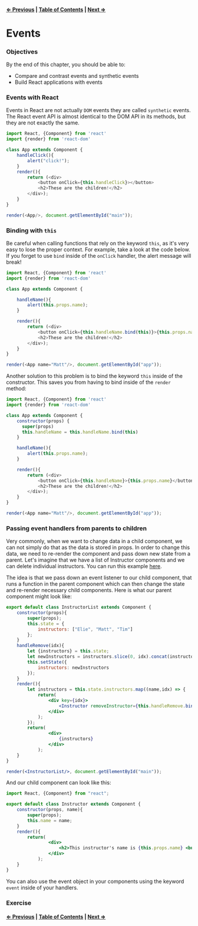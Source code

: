 #### [⇐ Previous](./05-props_state.md) | [Table of Contents](./../readme.md) | [Next ⇒](./07-refs_forms.md)

# Events

### Objectives

By the end of this chapter, you should be able to:

- Compare and contrast events and synthetic events
- Build React applications with events

### Events with React

Events in React are not actually `DOM` events they are called `synthetic` events. The React event API is almost identical to the DOM API in its methods, but they are not exactly the same.

```js
import React, {Component} from 'react'
import {render} from 'react-dom'

class App extends Component {
    handleClick(){
        alert("click!");
    }
    render(){
        return (<div>
            <button onClick={this.handleClick}></button>
            <h2>These are the children!</h2>
        </div>);
    }
}

render(<App/>, document.getElementById("main"));
```

### Binding with `this`

Be careful when calling functions that rely on the keyword `this`, as it's very easy to lose the proper context. For example, take a look at the code below. If you forget to use `bind` inside of the `onClick` handler, the alert message will break!

```js
import React, {Component} from 'react'
import {render} from 'react-dom'

class App extends Component {

    handleName(){
        alert(this.props.name);
    }

    render(){
        return (<div>
            <button onClick={this.handleName.bind(this)}>{this.props.name}</button>
            <h2>These are the children!</h2>
        </div>);
    }
}

render(<App name="Matt"/>, document.getElementById("app"));
```

Another solution to this problem is to bind the keyword `this` inside of the constructor. This saves you from having to bind inside of the `render` method:

```js
import React, {Component} from 'react'
import {render} from 'react-dom'

class App extends Component {
    constructor(props) {
      super(props)
      this.handleName = this.handleName.bind(this)
    }

    handleName(){
        alert(this.props.name);
    }

    render(){
        return (<div>
            <button onClick={this.handleName}>{this.props.name}</button>
            <h2>These are the children!</h2>
        </div>);
    }
}

render(<App name="Matt"/>, document.getElementById("app"));
```

### Passing event handlers from parents to children

Very commonly, when we want to change data in a child component, we can not simply do that as the data is stored in props. In order to change this data, we need to re-render the component and pass down new state from a parent. Let's imagine that we have a list of Instructor components and we can delete individual instructors. You can run this example [here](./examples/events).

The idea is that we pass down an event listener to our child component, that runs a function in the parent component which can then change the state and re-render necessary child components. Here is what our parent component might look like:

```jsx
export default class InstructorList extends Component {
    constructor(props){
        super(props);
        this.state = {
            instructors: ["Elie", "Matt", "Tim"]
        };
    }
    handleRemove(idx){
        let {instructors} = this.state;
        let newInstructors = instructors.slice(0, idx).concat(instructors.slice(idx+1));
        this.setState({
            instructors: newInstructors
        });
    }
    render(){
        let instructors = this.state.instructors.map((name,idx) => {
            return(
                <div key={idx}>
                    <Instructor removeInstructor={this.handleRemove.bind(this,idx)} name={name}></Instructor>
                </div>
            );
        });
        return(
                <div>
                    {instructors}
                </div>
            );
    }
}

render(<InstructorList/>, document.getElementById("main"));
```

And our child component can look like this:

```jsx
import React, {Component} from "react";

export default class Instructor extends Component {
    constructor(props, name){
        super(props);
        this.name = name;
    }
    render(){
        return(
                <div>
                    <h2>This instructor's name is {this.props.name} <button onClick={this.props.removeInstructor}>X</button></h2>
                </div>
            );
    }
}
```

You can also use the event object in your components using the keyword `event` inside of your handlers.  

### Exercise

#### [⇐ Previous](./05-props_state.md) | [Table of Contents](./../readme.md) | [Next ⇒](./07-refs_forms.md)
